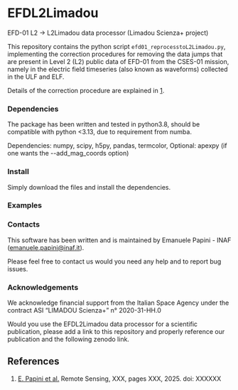 # EFDL2Limadou
EFD-01 L2 -> L2Limadou data processor (Limadou Scienza+ project) 

This repository contains the python script `efd01_reprocesstoL2Limadou.py`, implementing the correction procedures for removing the data jumps that are present in Level 2 (L2) public data of EFD-01 from the CSES-01 mission, namely in the electric field timeseries (also known as waveforms) collected in the ULF and ELF.

Details of the correction procedure are explained in [1](#references).

### Dependencies ###
The package has been written and tested in python3.8, should be compatible with python <3.13, due to requirement from numba.

Dependencies: numpy, scipy, h5py, pandas, termcolor, 
Optional: apexpy (if one wants the --add_mag_coords option)


### Install ###

Simply download the files and install the dependencies.

### Examples ###


### Contacts ###

This software has been written and is maintained by Emanuele Papini - INAF (emanuele.papini@inaf.it).

Please feel free to contact us would you need any help and to report bug issues.

### Acknowledgements ###

We acknowledge financial support from the Italian Space Agency under the contract ASI “LIMADOU Scienza+” n° 2020-31-HH.0

Would you use the EFDL2Limadou data processor for a scientific publication, please add a link to this repository and properly reference our publication and the following zenodo link.


## References

1) [E. Papini et al.](https://mdpi.com) Remote Sensing, XXX, pages XXX, 2025. doi: XXXXXX
